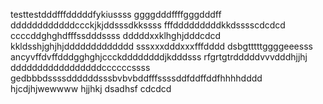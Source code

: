 testtestdddfffdddddfykiussss
ggggdddffffgggdddff
ddddddddddddccckjkjddsssdkkssss
fffdddddddddkkdsssscdcdcd
ccccddghghdfffssdddssss
dddddxxklhghjdddcdcd
kkldsshjghjhjddddddddddddd
sssxxxdddxxxfffdddd
dsbgtttttggggeeesss
ancyvffdvffdddgghghjccckddddddddjkdddsss
rfgrtgtrdddddvvvdddhjjhj
dddddddddddddddddccccccssss
gedbbbdssssddddddsssbvbvbddfffssssddfddffddfhhhhdddd
hjcdjhjwewwww
hjjhkj
dsadhsf
cdcdcd
